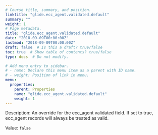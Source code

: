 ```yaml
---
# Course title, summary, and position.
linktitle: "glide.ecc_agent.validated.default"
summary: ""
weight: 1
# Page metadata.
title: "glide.ecc_agent.validated.default"
date: "2018-09-09T00:00:00Z"
lastmod: "2018-09-09T00:00:00Z"
draft: false  # Is this a draft? true/false
toc: true  # Show table of contents? true/false
type: docs  # Do not modify.

# Add menu entry to sidebar.
# - name: Declare this menu item as a parent with ID name.
# - weight: Position of link in menu.
menu:
  properties:
    parent: Properties
    name: "glide.ecc_agent.validated.default"
    weight: 1
---
```


Description: An override for the ecc_agent validated field.  If set to true, ecc_agent records will always be treated as valid.


Value: `false`